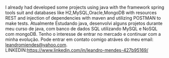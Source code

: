I already had developed some projects using java with the framework spring tools suit and databases like H2,MySQL,Oracle,MongoDB with resources REST and injection of dependencies with maven and utilizing POSTMAN to make tests.
Atualmente Estudando java, desenvolvi alguns projetos durante meu curso de java, com banco de dados SQL utilizando MySQL e NoSQL com mongoDB. Tenho o interesse de entrar no mercado e continuar com a minha evolução. 
Pode entrar em contato comigo atráves do meu email: leandromiendes@yahoo.com.
LINKEDIN:https://www.linkedin.com/in/leandro-mendes-427b95169/
